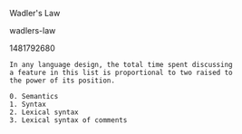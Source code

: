 Wadler's Law

wadlers-law

1481792680

```
In any language design, the total time spent discussing
a feature in this list is proportional to two raised to
the power of its position.

0. Semantics
1. Syntax
2. Lexical syntax
3. Lexical syntax of comments
```
